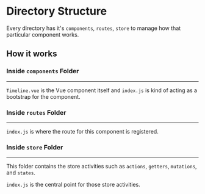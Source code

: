 # Directory Structure

Every directory has it's `components`, `routes`, `store` to manage how that particular component works.

## How it works

### Inside `components` Folder

---

`Timeline.vue` is the Vue component itself and `index.js` is kind of acting as a bootstrap for the component.

### Inside `routes` Folder

---

`index.js` is where the route for this component is registered.

### Inside `store` Folder

---

This folder contains the store activities such as `actions`, `getters`, `mutations`, and `states`.

`index.js` is the central point for those store activities.
